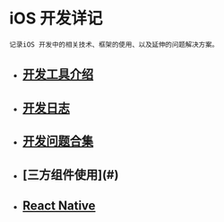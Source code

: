 # iOS 开发详记

`记录iOS 开发中的相关技术、框架的使用、以及延伸的问题解决方案。`

* ## [开发工具介绍](../开发工具)

* ## [开发日志](#<开发日志>)

* ## [开发问题合集](#<开发问题合集>)

* ## [三方组件使用](#<Third party>)

* ## [React Native](#<RN>)


